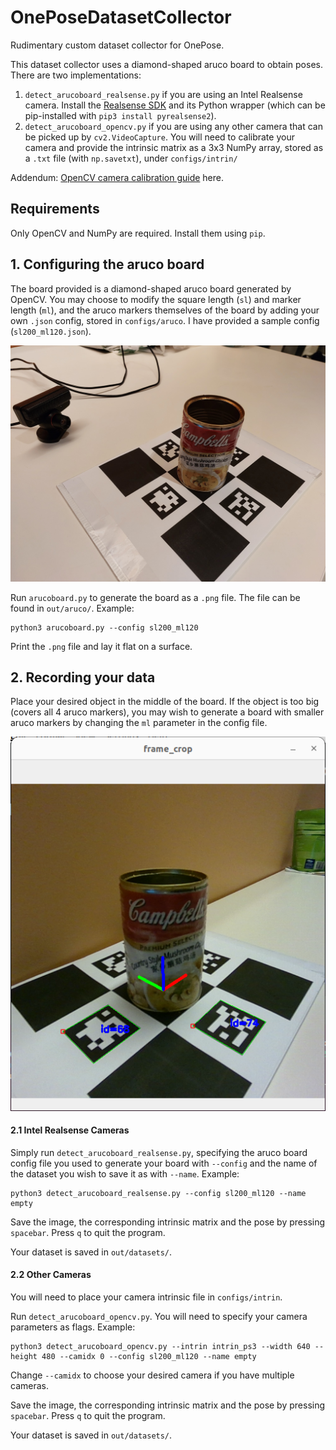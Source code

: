 # OnePoseDatasetCollector
Rudimentary custom dataset collector for OnePose.

This dataset collector uses a diamond-shaped aruco board to obtain poses. There are two implementations:
1. `detect_arucoboard_realsense.py` if you are using an Intel Realsense camera. Install the [Realsense SDK](https://github.com/IntelRealSense/librealsense) and its Python wrapper (which can be pip-installed with `pip3 install pyrealsense2`).
2. `detect_arucoboard_opencv.py` if you are using any other camera that can be picked up by `cv2.VideoCapture`. You will need to calibrate your camera and provide the intrinsic matrix as a 3x3 NumPy array, stored as a `.txt` file (with `np.savetxt`), under `configs/intrin/`

Addendum: [OpenCV camera calibration guide](https://docs.opencv.org/4.x/dc/dbb/tutorial_py_calibration.html) here.

## Requirements

Only OpenCV and NumPy are required. Install them using `pip`.

## 1. Configuring the aruco board

The board provided is a diamond-shaped aruco board generated by OpenCV.
You may choose to modify the square length (`sl`) and marker length (`ml`), and the aruco markers themselves of the board by 
adding your own `.json` config, stored in `configs/aruco`. I have provided a sample config (`sl200_ml120.json`).

![](assets/board.jpg)

Run `arucoboard.py` to generate the board as a `.png` file. The file can be found in `out/aruco/`. Example:
```
python3 arucoboard.py --config sl200_ml120
```

Print the `.png` file and lay it flat on a surface.

## 2. Recording your data

Place your desired object in the middle of the board. If the object is too big (covers all 4 aruco markers), you may wish to generate a board with smaller aruco markers by changing the `ml` parameter in the config file.

![](assets/detect.png)

#### 2.1 Intel Realsense Cameras

Simply run `detect_arucoboard_realsense.py`, specifying the aruco board config file you used to generate your board with `--config` and the name of the dataset you wish to save it as with `--name`.
Example:
```
python3 detect_arucoboard_realsense.py --config sl200_ml120 --name empty
```

Save the image, the corresponding intrinsic matrix and the pose by pressing `spacebar`. Press `q` to quit the program.

Your dataset is saved in `out/datasets/`.

#### 2.2 Other Cameras

You will need to place your camera intrinsic file in `configs/intrin`.

Run `detect_arucoboard_opencv.py`. You will need to specify your camera parameters as flags. Example:
```
python3 detect_arucoboard_opencv.py --intrin intrin_ps3 --width 640 --height 480 --camidx 0 --config sl200_ml120 --name empty
```

Change `--camidx` to choose your desired camera if you have multiple cameras.

Save the image, the corresponding intrinsic matrix and the pose by pressing `spacebar`. Press `q` to quit the program.

Your dataset is saved in `out/datasets/`.

